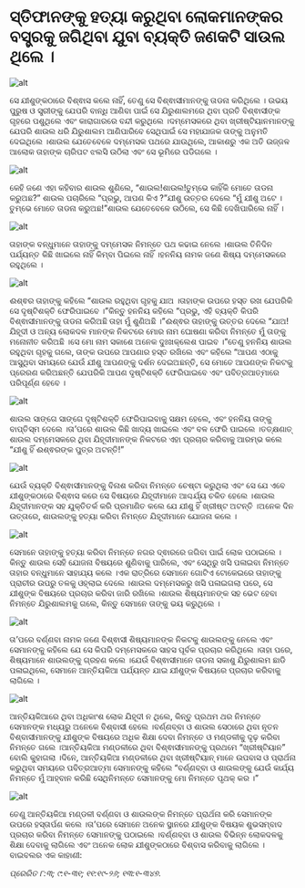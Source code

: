# ସ୍ତିଫାନଙ୍କୁ ହତ୍ୟା କରୁଥିବା ଲୋକମାନଙ୍କର ବସ୍ତ୍ରକୁ ଜଗିଥିବା ଯୁବା ବ୍ୟକ୍ତି ଜଣକଟି ସାଉଲ ଥିଲେ ।

![alt](https://cdn.door43.org/obs/jpg/360px/obs-en-46-01.jpg)

ସେ ଯୀଶୁଙ୍କଠାରେ ବିଶ୍ଵାସ କଲେ ନାହିଁ, ତେଣୁ ସେ ବିଶ୍ଵାସୀମାନଙ୍କୁ ତାଡନା କରିଥିଲେ । ଉଭୟ ପୁରୁଷ ଓ ସ୍ତ୍ରୀଙ୍କୁ ଯେପରି ବାନ୍ଧି ଆଣିବା ପାଇଁ ସେ ଯିରୁଶାଲମରେ ଥିବା ପ୍ରତି ବିଶ୍ଵାସୀଙ୍କ ଗୃହରେ ପଶୁଥିଲେ ଏବଂ କାରାଗାରରେ ବନ୍ଦୀ କରୁଥିଲେ ।ଦମ୍ମେସକରେ ଥିବା ଖ୍ରୀଷ୍ଟିୟାନମାନଙ୍କୁ ଯେପରି ଶାଉଲ ଧରି ଯିରୁଶାଲମ ଆଣିପାରିବେ ସେଥିପାଇଁ ସେ ମହାଯାଜକ ତାଙ୍କୁ ଅନୁମତି ଦେଇଥିଲେ ।ଶାଉଲ ଯେତେବେଳେ ଦମ୍ମେସକ ପଥରେ ଯାଉଥିଲେ, ଆକାଶରୁ ଏକ ଅତି ଉଜ୍ଜଳ ଆଲୋକ ତାହାଙ୍କ ଚାରିପଟ ଝଲସି ଉଠିଲା ଏବଂ ସେ ଭୂମିରେ ପଡିଗଲେ ।

![alt](https://cdn.door43.org/obs/jpg/360px/obs-en-46-02.jpg)

କେହି ଜଣେ ଏହା କହିବାର ଶାଉଲ ଶୁଣିଲେ, “ଶାଉଲ!ଶାଉଲ!ତୁମ୍ଭେ କାହିଁକି ମୋତେ ତାଡନା କରୁଅଛ?” ଶାଉଲ ପଚାରିଲେ “ପ୍ରଭୁ, ଆପଣ କିଏ ?”ଯୀଶୁ ଉତ୍ତର ଦେଲେ “ମୁଁ ଯୀଶୁ ଅଟେ ।ତୁମ୍ଭେ ମୋତେ ତାଡନା କରୁଅଛ!”ଶାଉଲ ଯେତେବେଳେ ଉଠିଲେ, ସେ କିଛି ଦେଖିପାରିଲେ ନାହିଁ ।

![alt](https://cdn.door43.org/obs/jpg/360px/obs-en-46-03.jpg)

ତାହାଙ୍କ ବନ୍ଧୁମାନେ ତାହାଙ୍କୁ ଦମ୍ମେସକ ନିମନ୍ତେ ପଥ କଢାଇ ନେଲେ ।ଶାଉଲ ତିନିଦିନ ପର୍ଯ୍ୟନ୍ତ କିଛି ଖାଇଲେ ନାହିଁ କିମ୍ବା ପିଇଲେ ନାହିଁ ।ହନନିୟ ନାମକ ଜଣେ ଶିଷ୍ୟ ଦମ୍ମେସକରେ ରହୁଥିଲେ ।

![alt](https://cdn.door43.org/obs/jpg/360px/obs-en-46-04.jpg)

ଈଶ୍ଵର ତାହାଙ୍କୁ କହିଲେ “ଶାଉଲ ରହୁଥିବା ଗୃହକୁ ଯାଅ ।ତାହାଙ୍କ ଉପରେ ହସ୍ତ ରଖ ଯେପରିକି ସେ ଦୃଷ୍ଟିଶକ୍ତି ଫେରିପାଇବେ ।”କିନ୍ତୁ ହନନିୟ କହିଲେ “ପ୍ରଭୁ, ଏହି ବ୍ୟକ୍ତି କିପରି ବିଶ୍ଵାସୀମାନଙ୍କୁ ତାଡନା କରିଅଛି ତାହା ମୁଁ ଶୁଣିଅଛି ।”ଈଶ୍ଵର ତାହାଙ୍କୁ ଉତ୍ତର ଦେଲେ “ଯାଅ!ଯିହୂଦୀ ଓ ଅନ୍ୟ ଲୋକଦଳ ମାନଙ୍କ ନିକଟରେ ମୋର ନାମ ଘୋଷଣା କରିବା ନିମନ୍ତେ ମୁଁ ତାଙ୍କୁ ମନୋନୀତ କରିଅଛି ।ସେ ମୋ ନାମ ସକାଶେ ଅନେକ ଦୁଃଖକ୍ଲେଶ ପାଇବ ।”ତେଣୁ ହନନିୟ ଶାଉଲ ରହୁଥିବା ଗୃହକୁ ଗଲେ, ତାଙ୍କ ଉପରେ ଆପଣାର ହସ୍ତ ରଖିଲେ ଏବଂ କହିଲେ “ଆପଣ ଏଠାକୁ ଆସୁଥିବା ସମୟରେ ଯେଉଁ ଯୀଶୁ ଆପଣଙ୍କୁ ଦର୍ଶନ ଦେଇଅଛନ୍ତି, ସେ ମୋତେ ଆପଣଙ୍କ ନିକଟକୁ ପ୍ରେରଣ କରିଅଛନ୍ତି ଯେପରିକି ଆପଣ ଦୃଷ୍ଟିଶକ୍ତି ଫେରିପାଇବେ ଏବଂ ପବିତ୍ରଆତ୍ମାରେ ପରିପୂର୍ଣ୍ଣ ହେବେ ।

![alt](https://cdn.door43.org/obs/jpg/360px/obs-en-46-05.jpg)

ଶାଉଲ ସାଙ୍ଗେ ସାଙ୍ଗେ ଦୃଷ୍ଟିଶକ୍ତି ଫେରିପାଇବାକୁ ସକ୍ଷମ ହେଲେ, ଏବଂ ହନନିୟ ତାଙ୍କୁ ବାପ୍ତିସ୍ମ ଦେଲେ ।ତା’ପରେ ଶାଉଲ କିଛି ଖାଦ୍ୟ ଖାଇଲେ ଏବଂ ବଳ ଫେରି ପାଇଲେ ।ତତ୍‍କ୍ଷଣାତ୍ ଶାଉଲ ଦମ୍ମେସକରେ ଥିବା ଯିହୂଦୀମାନଙ୍କ ନିକଟରେ ଏହା ପ୍ରଚାର କରିବାକୁ ଆରମ୍ଭ କଲେ “ଯୀଶୁ ହିଁ ଈଶ୍ଵରଙ୍କ ପୁତ୍ର ଅଟନ୍ତି!”

![alt](https://cdn.door43.org/obs/jpg/360px/obs-en-46-06.jpg)

ଯେଉଁ ବ୍ୟକ୍ତି ବିଶ୍ଵାସୀମାନଙ୍କୁ ବିନାଶ କରିବା ନିମନ୍ତେ ଚେଷ୍ଟା କରୁଥିଲା ଏବଂ ସେ ଯେ ଏବେ ଯୀଶୁଙ୍କଠାରେ ବିଶ୍ଵାସ କରେ ସେ ବିଷୟରେ ଯିହୂଦୀମାନେ ଆଶ୍ଚର୍ଯ୍ୟ ଚକିତ ହେଲେ ।ଶାଉଲ ଯିହୂଦୀମାନଙ୍କ ସହ ଯୁକ୍ତିତର୍କ କରି ପ୍ରମାଣିତ କଲେ ଯେ ଯୀଶୁ ହିଁ ଖ୍ରୀଷ୍ଟ ଅଟନ୍ତି ।ଅନେକ ଦିନ ଉତ୍ତାରେ, ଶାଉଲଙ୍କୁ ହତ୍ୟା କରିବା ନିମନ୍ତେ ଯିହୂଦୀମାନେ ଯୋଜନା କଲେ । 

![alt](https://cdn.door43.org/obs/jpg/360px/obs-en-46-07.jpg)

ସେମାନେ ତାହାଙ୍କୁ ହତ୍ୟା କରିବା ନିମନ୍ତେ ନଗର ଦ୍ଵାରରେ ଜଗିବା ପାଇଁ ଲୋକ ପଠାଇଲେ  ।କିନ୍ତୁ ଶାଉଲ ସେହି ଯୋଜନା ବିଷୟରେ ଶୁଣିବାକୁ ପାରିଲେ, ଏବଂ ସେଥିରୁ ଖସି ପଳାଇବା ନିମନ୍ତେ ତାହାର  ବନ୍ଧୁମାନେ ସାହାଯ୍ୟ କଲେ ।ଏକ ରାତ୍ରିରେ ସେମାନେ ଗୋଟିଏ ଟୋକେଇରେ ତାହାଙ୍କୁ ପ୍ରାଚୀର ଉପରୁ ତଳକୁ ଓହ୍ଲାଇ ଦେଲେ ।ଶାଉଲ ଦମ୍ମେସକରୁ ଖସି ପଳାଇଗଲା ପରେ, ସେ ଯୀଶୁଙ୍କ ବିଷୟରେ ପ୍ରଚାର କରିବା ଜାରି ରଖିଲେ ।ଶାଉଲ ଶିଷ୍ୟମାନଙ୍କ ସହ ଭେଟ ହେବା ନିମନ୍ତେ ଯିରୁଶାଲମକୁ ଗଲେ, କିନ୍ତୁ ସେମାନେ ତାଙ୍କୁ ଭୟ କରୁଥିଲେ ।

![alt](https://cdn.door43.org/obs/jpg/360px/obs-en-46-08.jpg)

ତା’ପରେ ବର୍ଣ୍ଣବା ନାମକ ଜଣେ ବିଶ୍ଵାସୀ ଶିଷ୍ୟମାନଙ୍କ ନିକଟକୁ ଶାଉଲଙ୍କୁ ନେଲେ ଏବଂ ସେମାନଙ୍କୁ କହିଲେ ଯେ ସେ କିପରି ଦମ୍ମେସକରେ ସାହସ ପୂର୍ବକ ପ୍ରଚାର କରିଥିଲେ ।ତାହା ପରେ, ଶିଷ୍ୟମାନେ ଶାଉଲଙ୍କୁ ଗ୍ରହଣ କଲେ ।ଯେଉଁ ବିଶ୍ଵାସୀମାନେ ତାଡନା ସକାଶୁ ଯିରୁଶାଲମ ଛାଡି ପଳାଇଥିଲେ, ସେମାନେ ଆନ୍ତିୟକିଆ ପର୍ଯ୍ୟନ୍ତ ଯାଇ ଯୀଶୁଙ୍କ ବିଷୟରେ ପ୍ରଚାର କରିବାକୁ ଲାଗିଲେ ।

![alt](https://cdn.door43.org/obs/jpg/360px/obs-en-46-09.jpg)

ଆନ୍ତିୟକିଆରେ ଥିବା ଅଧିକାଂଶ ଲୋକ ଯିହୂଦୀ ନ ଥିଲେ, କିନ୍ତୁ ପ୍ରଥମ ଥର ନିମନ୍ତେ ସେମାନଙ୍କ ମଧ୍ୟରୁ ଅନେକେ ବିଶ୍ବାସୀ ହେଲେ ।ବର୍ଣ୍ଣବ୍ବା ଓ ଶାଉଲ ସେଠାରେ ଥିବା ନୂତନ ବିଶ୍ବାସୀମାନଙ୍କୁ ଯୀଶୁଙ୍କ ବିଷୟରେ ଅଧିକ ଶିକ୍ଷା ଦେବା ନିମନ୍ତେ ଓ ମଣ୍ଡଳୀକୁ ଦୃଢ଼ କରିବା ନିମନ୍ତେ ଗଲେ ।ଆନ୍ତିୟକିଆ ମଣ୍ଡଳୀରେ ଥିବା ବିଶ୍ଵାସୀମାନଙ୍କୁ ପ୍ରଥମେ “ଖ୍ରୀଷ୍ଟିୟାନ” ବୋଲି କୁହାଗଲା ।ଦିନେ, ଆନ୍ତିୟକିଆ ମଣ୍ଡଳୀରେ ଥିବା ଖ୍ରୀଷ୍ଟିୟାନ୍ ମାନେ ଉପବାସ ଓ ପ୍ରାର୍ଥନା କରୁଥିବା ସମୟରେ ପବିତ୍ରଆତ୍ମା ସେମାନଙ୍କୁ କହିଲେ “ବର୍ଣ୍ଣବ୍‍ବା ଓ ଶାଉଲଙ୍କୁ ଯେଉଁ କାର୍ଯ୍ୟ ନିମନ୍ତେ ମୁଁ ଆହ୍ବାନ କରିଛି ସେଥିନିମନ୍ତେ ସେମାନଙ୍କୁ ମୋ ନିମନ୍ତେ ପୃଥକ୍ କର ।”

![alt](https://cdn.door43.org/obs/jpg/360px/obs-en-46-10.jpg)

ତେଣୁ ଆନ୍ତିୟକିଆ ମଣ୍ଡଳୀ ବର୍ଣ୍ଣବା ଓ ଶାଉଲଙ୍କ ନିମନ୍ତେ ପ୍ରାର୍ଥନା କରି ସେମାନଙ୍କ ଉପରେ ହସ୍ତାର୍ପଣ କଲେ ।ତା’ପରେ ସେମାନେ ଅନେକ ସ୍ଥାନରେ ଯୀଶୁଙ୍କ ବିଷୟକ ଶୁଭସମ୍ବାଦ ପ୍ରଚାର କରିବା ନିମନ୍ତେ ସେମାନଙ୍କୁ ପଠାଇଲେ ।ବର୍ଣ୍ଣବ୍ବା ଓ ଶାଉଲ ବିଭିନ୍ନ ଲୋକଦଳକୁ ଶିକ୍ଷା ଦେବାକୁ ଲାଗିଲେ ଏବଂ ଅନେକ ଲୋକ ଯୀଶୁଙ୍କଠାରେ ବିଶ୍ବାସ କରିବାକୁ ଲାଗିଲେ ।ବାଇବଲର ଏକ କାହାଣୀ:

_ପ୍ରେରିତ ୮:୩; ୯:୧-୩୧; ୧୧:୧୯-୨୬; ୧୩:୧-୩୪୭._